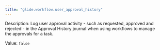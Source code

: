 ```yaml
---
title: "glide.workflow.user_approval_history"
---
```


Description: Log user approval activity - such as requested, approved and rejected - in the Approval History journal when using workflows to manage the approvals for a task.

Value: `false`